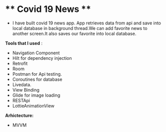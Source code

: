 # ** Covid 19 News **

- I have built covid 19 news app. App retrieves data from api 
and save into local database in background thread.We can add
favorite news to another screen.It also saves our favorite into 
local database.

**Tools that I used** :

- Navigation Component
- Hilt for dependency injection
- Retrofit 
- Room
- Postman for Api testing.
- Coroutines for database
- Livedata.
- View Binding
- Glide for image loading
- RESTApi
- LottieAnimationView

**Arhictecture:**

- MVVM

